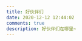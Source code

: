 ```yaml
---
title: 好伙伴们
date: 2020-12-12 12:44:02
comments: true
description: 好伙伴们在哪里~
---
```

<div class="linkpage"><ul id="friendsList"></ul></div>

<script type="text/javascript">
{
    const myFriends = [
        ["https://yochamzheng.github.io/", "https://avatars3.githubusercontent.com/u/39761153?s=64&v=4", "阿虎", "中国微电子行业栋梁之材"],
        ["https://hit-zyc.github.io/", "https://avatars3.githubusercontent.com/u/56548980?s=64&v=4", "驰酱", "生物医学工程治不了脑溢血"],
        ["https://shawlyu.github.io/", "https://avatars.githubusercontent.com/u/34409608?v=4", "晓阳学长", "教练，我想搞机器人"],
        ["https://AlbertFeng.github.io/", "https://avatars.githubusercontent.com/u/63229950?v=4", "冯少", "RoboMaster"],
        ["https://bigbird.fun", "https://avatars.githubusercontent.com/u/46832648?v=4", "鸟哥",  "屌丝"]
    ];

    let friendNodes = '';
    while (myFriends.length > 0) {
        const rndNum = Math.floor(Math.random()*myFriends.length);
        friendNodes += `<li><a target="_blank" href="${myFriends[rndNum][0]}"><img src="${myFriends[rndNum][1]}"><h4>${myFriends[rndNum][2]}</h4><p>${myFriends[rndNum][3]}</p></a></li>`;
        myFriends.splice(rndNum, 1);
    }
    document.getElementById("friendsList").innerHTML = friendNodes;
}
</script>
